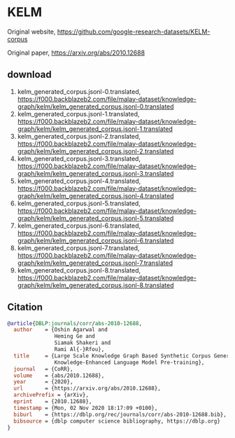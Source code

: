 # KELM

Original website, https://github.com/google-research-datasets/KELM-corpus

Original paper, https://arxiv.org/abs/2010.12688

## download

1. kelm_generated_corpus.jsonl-0.translated, https://f000.backblazeb2.com/file/malay-dataset/knowledge-graph/kelm/kelm_generated_corpus.jsonl-0.translated
2. kelm_generated_corpus.jsonl-1.translated, https://f000.backblazeb2.com/file/malay-dataset/knowledge-graph/kelm/kelm_generated_corpus.jsonl-1.translated
3. kelm_generated_corpus.jsonl-2.translated, https://f000.backblazeb2.com/file/malay-dataset/knowledge-graph/kelm/kelm_generated_corpus.jsonl-2.translated
4. kelm_generated_corpus.jsonl-3.translated, https://f000.backblazeb2.com/file/malay-dataset/knowledge-graph/kelm/kelm_generated_corpus.jsonl-3.translated
5. kelm_generated_corpus.jsonl-4.translated, https://f000.backblazeb2.com/file/malay-dataset/knowledge-graph/kelm/kelm_generated_corpus.jsonl-4.translated
6. kelm_generated_corpus.jsonl-5.translated, https://f000.backblazeb2.com/file/malay-dataset/knowledge-graph/kelm/kelm_generated_corpus.jsonl-5.translated
7. kelm_generated_corpus.jsonl-6.translated, https://f000.backblazeb2.com/file/malay-dataset/knowledge-graph/kelm/kelm_generated_corpus.jsonl-6.translated
8. kelm_generated_corpus.jsonl-7.translated, https://f000.backblazeb2.com/file/malay-dataset/knowledge-graph/kelm/kelm_generated_corpus.jsonl-7.translated
9. kelm_generated_corpus.jsonl-8.translated, https://f000.backblazeb2.com/file/malay-dataset/knowledge-graph/kelm/kelm_generated_corpus.jsonl-8.translated


## Citation

```bibtex
@article{DBLP:journals/corr/abs-2010-12688,
  author    = {Oshin Agarwal and
               Heming Ge and
               Siamak Shakeri and
               Rami Al{-}Rfou},
  title     = {Large Scale Knowledge Graph Based Synthetic Corpus Generation for
               Knowledge-Enhanced Language Model Pre-training},
  journal   = {CoRR},
  volume    = {abs/2010.12688},
  year      = {2020},
  url       = {https://arxiv.org/abs/2010.12688},
  archivePrefix = {arXiv},
  eprint    = {2010.12688},
  timestamp = {Mon, 02 Nov 2020 18:17:09 +0100},
  biburl    = {https://dblp.org/rec/journals/corr/abs-2010-12688.bib},
  bibsource = {dblp computer science bibliography, https://dblp.org}
}
```